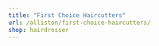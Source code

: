 ```yaml
---
title: "First Choice Haircutters"
url: /alliston/first-choice-haircutters/
shop: hairdresser
---
```


